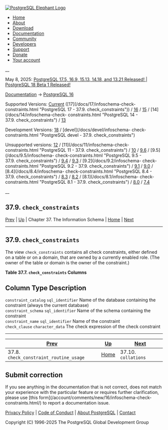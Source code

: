 [ ![PostgreSQL Elephant Logo](/media/img/about/press/elephant.png) ](/)

  * [Home](/ "Home")
  * [About](/about/ "About")
  * [Download](/download/ "Download")
  * [Documentation](/docs/ "Documentation")
  * [Community](/community/ "Community")
  * [Developers](/developer/ "Developers")
  * [Support](/support/ "Support")
  * [Donate](/about/donate/ "Donate")
  * [Your account](/account/ "Your account")

__

May 8, 2025: [ PostgreSQL 17.5, 16.9, 15.13, 14.18, and 13.21 Released! ](/about/news/postgresql-175-169-1513-1418-and-1321-released-3072/) | [ PostgreSQL 18 Beta 1 Released! ](/about/news/postgresql-18-beta-1-released-3070/)

[Documentation](/docs/ "Documentation") -> [PostgreSQL
16](/docs/16/index.html)

Supported Versions: [Current](/docs/current/infoschema-check-constraints.html
"PostgreSQL 17 - 37.9. check_constraints") ([17](/docs/17/infoschema-check-
constraints.html "PostgreSQL 17 - 37.9. check_constraints")) /
[16](/docs/16/infoschema-check-constraints.html "PostgreSQL 16 -
37.9. check_constraints") / [15](/docs/15/infoschema-check-constraints.html
"PostgreSQL 15 - 37.9. check_constraints") / [14](/docs/14/infoschema-check-
constraints.html "PostgreSQL 14 - 37.9. check_constraints") /
[13](/docs/13/infoschema-check-constraints.html "PostgreSQL 13 -
37.9. check_constraints")

Development Versions: [18](/docs/18/infoschema-check-constraints.html
"PostgreSQL 18 - 37.9. check_constraints") / [devel](/docs/devel/infoschema-
check-constraints.html "PostgreSQL devel - 37.9. check_constraints")

Unsupported versions: [12](/docs/12/infoschema-check-constraints.html
"PostgreSQL 12 - 37.9. check_constraints") / [11](/docs/11/infoschema-check-
constraints.html "PostgreSQL 11 - 37.9. check_constraints") /
[10](/docs/10/infoschema-check-constraints.html "PostgreSQL 10 -
37.9. check_constraints") / [9.6](/docs/9.6/infoschema-check-constraints.html
"PostgreSQL 9.6 - 37.9. check_constraints") / [9.5](/docs/9.5/infoschema-
check-constraints.html "PostgreSQL 9.5 - 37.9. check_constraints") /
[9.4](/docs/9.4/infoschema-check-constraints.html "PostgreSQL 9.4 -
37.9. check_constraints") / [9.3](/docs/9.3/infoschema-check-constraints.html
"PostgreSQL 9.3 - 37.9. check_constraints") / [9.2](/docs/9.2/infoschema-
check-constraints.html "PostgreSQL 9.2 - 37.9. check_constraints") /
[9.1](/docs/9.1/infoschema-check-constraints.html "PostgreSQL 9.1 -
37.9. check_constraints") / [9.0](/docs/9.0/infoschema-check-constraints.html
"PostgreSQL 9.0 - 37.9. check_constraints") / [8.4](/docs/8.4/infoschema-
check-constraints.html "PostgreSQL 8.4 - 37.9. check_constraints") /
[8.3](/docs/8.3/infoschema-check-constraints.html "PostgreSQL 8.3 -
37.9. check_constraints") / [8.2](/docs/8.2/infoschema-check-constraints.html
"PostgreSQL 8.2 - 37.9. check_constraints") / [8.1](/docs/8.1/infoschema-
check-constraints.html "PostgreSQL 8.1 - 37.9. check_constraints") /
[8.0](/docs/8.0/infoschema-check-constraints.html "PostgreSQL 8.0 -
37.9. check_constraints") / [7.4](/docs/7.4/infoschema-check-constraints.html
"PostgreSQL 7.4 - 37.9. check_constraints")

__

37.9. `check_constraints`  
---  
[Prev](infoschema-check-constraint-routine-usage.html "37.8. check_constraint_routine_usage")  | [Up](information-schema.html "Chapter 37. The Information Schema") | Chapter 37. The Information Schema | [Home](index.html "PostgreSQL 16.9 Documentation") |  [Next](infoschema-collations.html "37.10. collations")  
  
* * *

## 37.9. `check_constraints` #

The view `check_constraints` contains all check constraints, either defined on
a table or on a domain, that are owned by a currently enabled role. (The owner
of the table or domain is the owner of the constraint.)

**Table  37.7. `check_constraints` Columns**

Column Type Description  
---  
`constraint_catalog` `sql_identifier` Name of the database containing the
constraint (always the current database)  
`constraint_schema` `sql_identifier` Name of the schema containing the
constraint  
`constraint_name` `sql_identifier` Name of the constraint  
`check_clause` `character_data` The check expression of the check constraint  
  
  

* * *

[Prev](infoschema-check-constraint-routine-usage.html "37.8. check_constraint_routine_usage")  | [Up](information-schema.html "Chapter 37. The Information Schema") |  [Next](infoschema-collations.html "37.10. collations")  
---|---|---  
37.8. `check_constraint_routine_usage`  | [Home](index.html "PostgreSQL 16.9 Documentation") |  37.10. `collations`  
  
## Submit correction

If you see anything in the documentation that is not correct, does not match
your experience with the particular feature or requires further clarification,
please use [this form](/account/comments/new/16/infoschema-check-
constraints.html/) to report a documentation issue.

[Privacy Policy](/about/privacypolicy) | [Code of Conduct](/about/policies/coc/) | [About PostgreSQL](/about/) | [Contact](/about/contact/)  

Copyright (C) 1996-2025 The PostgreSQL Global Development Group

